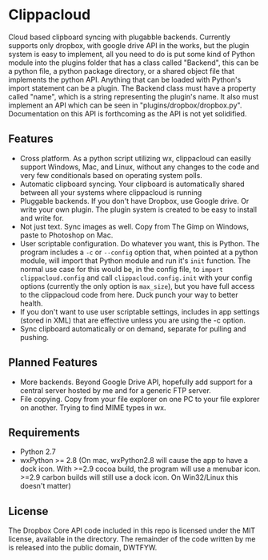 Clippacloud
===========

Cloud based clipboard syncing with plugabble backends. Currently supports only dropbox, with google drive API in the works, but the plugin system is easy to implement, all you need to do is put some kind of Python module into the plugins folder that has a class called "Backend", this can be a python file, a python package directory, or a shared object file that implements the python API. Anything that can be loaded with Python's import statement can be a plugin. The Backend class must have a property called "name", which is a string representing the plugin's name. It also must implement an API which can be seen in "plugins/dropbox/dropbox.py". Documentation on this API is forthcoming as the API is not yet solidified.

Features
--------
* Cross platform. As a python script utilizing wx, clippacloud can easilly support Windows, Mac, and Linux, without any changes to the code and very few conditionals based on operating system polls.
* Automatic clipboard syncing. Your clipboard is automatically shared between all your systems where clippacloud is running
* Pluggable backends. If you don't have Dropbox, use Google drive. Or write your own plugin. The plugin system is created to be easy to install and write for.
* Not just text. Sync images as well. Copy from The Gimp on Windows, paste to Photoshop on Mac.
* User scriptable configuration. Do whatever you want, this is Python. The program includes a `-c` or `--config` option that, when pointed at a python module, will import that Python module and run it's `init` function. The normal use case for this would be, in the config file, to `import clippacloud.config` and call `clippacloud.config.init` with your config options (currently the only option is `max_size`), but you have full access to the clippacloud code from here. Duck punch your way to better health.
* If you don't want to use user scriptable settings, includes in app settings (stored in XML) that are effective unless you are using the -c option.
* Sync clipboard automatically or on demand, separate for pulling and pushing.

Planned Features
----------------
* More backends. Beyond Google Drive API, hopefully add support for a central server hosted by me and for a generic FTP server.
* File copying. Copy from your file explorer on one PC to your file explorer on another. Trying to find MIME types in wx.

Requirements
------------
* Python 2.7
* wxPython >= 2.8 (On mac, wxPython2.8 will cause the app to have a dock icon. With  >=2.9 cocoa build, the program will use a menubar icon. >=2.9 carbon builds will still use a dock icon. On Win32/Linux this doesn't matter)

License
-------
The Dropbox Core API code included in this repo is licensed under the MIT license, available in the directory. The remainder of the code written by me is released into the public domain, DWTFYW.
